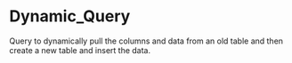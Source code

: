 # Dynamic_Query
Query to dynamically pull the columns and data from an old table and then create a new table and insert the data.
